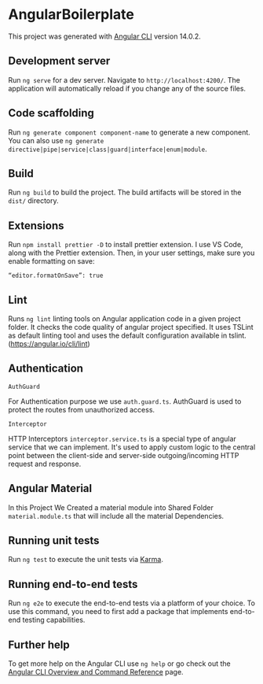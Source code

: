 # AngularBoilerplate

This project was generated with [Angular CLI](https://github.com/angular/angular-cli) version 14.0.2.

## Development server

Run `ng serve` for a dev server. Navigate to `http://localhost:4200/`. The application will automatically reload if you change any of the source files.

## Code scaffolding

Run `ng generate component component-name` to generate a new component. You can also use `ng generate directive|pipe|service|class|guard|interface|enum|module`.

## Build

Run `ng build` to build the project. The build artifacts will be stored in the `dist/` directory.

## Extensions

Run `npm install prettier -D` to install prettier extension. I use VS Code, along with the Prettier extension. Then, in your user settings, make sure you enable formatting on save:

`“editor.formatOnSave”: true`

## Lint

Runs `ng lint` linting tools on Angular application code in a given project folder. It checks the code quality of angular project specified. It uses TSLint as default linting tool and uses the default configuration available in tslint.
(https://angular.io/cli/lint)

## Authentication

`AuthGuard`

For Authentication purpose we use `auth.guard.ts`. AuthGuard is used to protect the routes from unauthorized access.

`Interceptor`

HTTP Interceptors `interceptor.service.ts` is a special type of angular service that we can implement. It's used to apply custom logic to the central point between the client-side and server-side outgoing/incoming HTTP request and response.

## Angular Material

In this Project We Created a material module into Shared Folder `material.module.ts` that will include all the material Dependencies.


## Running unit tests

Run `ng test` to execute the unit tests via [Karma](https://karma-runner.github.io).

## Running end-to-end tests

Run `ng e2e` to execute the end-to-end tests via a platform of your choice. To use this command, you need to first add a package that implements end-to-end testing capabilities.

## Further help

To get more help on the Angular CLI use `ng help` or go check out the [Angular CLI Overview and Command Reference](https://angular.io/cli) page.
